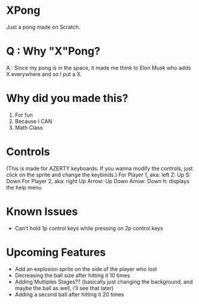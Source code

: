 # XPong
Just a pong made on Scratch.

# Q : Why "X"Pong?
A : Since my pong is in the space, it made me think to Elon Musk who adds X everywhere and so I put a X.

# Why did you made this?
1. For fun
2. Because I CAN
3. Math Class

# Controls
(This is made for AZERTY keyboards. If you wanna modify the controls, just click on the sprite and change the keybinds.)
For Player 1, aka: left
Z: Up S: Down
For Player 2, aka: right
Up Arrow: Up Down Arrow: Down
h: displays the help menu


# Known Issues

- Can't hold 1p control keys while pressing on 2p control keys

# Upcoming Features

- Add an explosion sprite on the side of the player who lost
- Decreasing the ball size after hitting it 10 times
- Adding Multiples Stages?? (basically just changing the background, and maybe the ball as well, i'll see that later)
- Adding a second ball after hitting it 20 times
